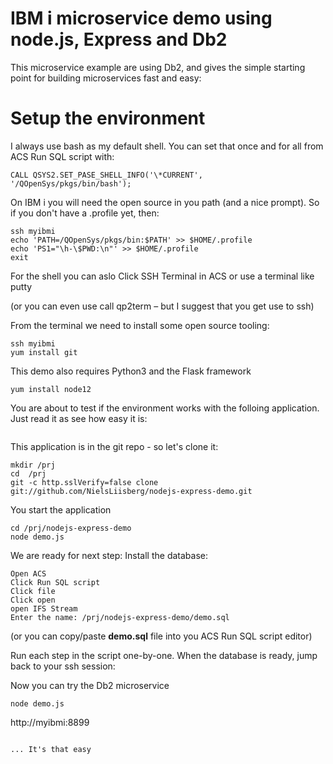 # IBM i microservice demo using node.js, Express and Db2
This microservice example are using Db2, and gives the simple starting point for building microservices fast and easy:

# Setup the environment

I always use bash as my default shell. You can set that once and for all from ACS Run SQL script with: 
```
CALL QSYS2.SET_PASE_SHELL_INFO('\*CURRENT', '/QOpenSys/pkgs/bin/bash');   
```

On IBM i you will need the open source in you path (and a nice prompt). So if you don't have a .profile yet, then:
```
ssh myibmi
echo 'PATH=/QOpenSys/pkgs/bin:$PATH' >> $HOME/.profile
echo 'PS1="\h-\$PWD:\n"' >> $HOME/.profile
exit 
```

For the shell you can aslo Click SSH Terminal in ACS or use a terminal like putty 

(or you can even use call qp2term – but I suggest that you get use to ssh)

From the terminal we need to install some open source tooling:

```
ssh myibmi
yum install git
```

This demo also requires Python3 and the Flask framework
```
yum install node12
```
You are about to test if the environment works with the folloing application. Just read it as see how easy it is:  

```

```
This application is in the git repo - so let's clone it:
```
mkdir /prj
cd  /prj
git -c http.sslVerify=false clone git://github.com/NielsLiisberg/nodejs-express-demo.git
```

You start the application 

```
cd /prj/nodejs-express-demo
node demo.js
```

We are ready for next step: Install  the database:

```
Open ACS
Click Run SQL script
Click file
Click open 
open IFS Stream
Enter the name: /prj/nodejs-express-demo/demo.sql
```

(or you can copy/paste  **demo.sql** file into you ACS Run SQL script editor)

Run each step in the script one-by-one. When the database is ready, jump back to your ssh session:

Now you can try the Db2 microservice 
```
node demo.js
```
http://myibmi:8899
```

... It's that easy
